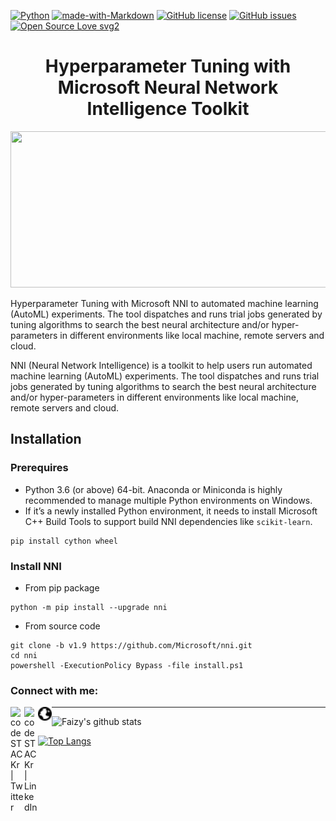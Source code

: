 [![Python](https://img.shields.io/badge/python%20-%2314354C.svg?&style=for-the-badge&logo=python&logoColor=white)](https://www.python.org/downloads/)
[![made-with-Markdown](https://img.shields.io/badge/markdown-%23000000.svg?&style=for-the-badge&logo=markdown&logoColor=white)](http://commonmark.org)
[![GitHub license](https://img.shields.io/github/license/mohd-faizy/DataScience-Projects)](https://github.com/mohd-faizy/Hyperparameter-Tuning-with-Microsoft-Network-Intelligence-Toolkit-NNI/blob/main/LICENSE)
[![GitHub issues](https://img.shields.io/github/issues/mohd-faizy/DataScience-Projects)](https://github.com/mohd-faizy/DataScience-Projects/issues)
[![Open Source Love svg2](https://badges.frapsoft.com/os/v2/open-source.svg?v=103)](https://opensource.com/resources/what-open-source)

<strong> 
    <h1 align='center'>Hyperparameter Tuning with Microsoft Neural Network Intelligence Toolkit</h1> 
</strong>

<p align='center'>
  <a href="#"><img src= 'https://upload.wikimedia.org/wikipedia/commons/thumb/5/5a/Neural_Network_Intelligence_logo.svg/1200px-Neural_Network_Intelligence_logo.svg.png' width = 600 height = 250></a>
</p>


Hyperparameter Tuning with Microsoft NNI to automated machine learning (AutoML) experiments. The tool dispatches and runs trial jobs generated by tuning algorithms to search the best neural architecture and/or hyper-parameters in different environments like local machine, remote servers and cloud.

NNI (Neural Network Intelligence) is a toolkit to help users run automated machine learning (AutoML) experiments. The tool dispatches and runs trial jobs generated by tuning algorithms to search the best neural architecture and/or hyper-parameters in different environments like local machine, remote servers and cloud.

## Installation
### Prerequires

- Python 3.6 (or above) 64-bit. Anaconda or Miniconda is highly recommended to manage multiple Python environments on Windows.
- If it’s a newly installed Python environment, it needs to install Microsoft C++ Build Tools to support build NNI dependencies like `scikit-learn`.
```
pip install cython wheel
```
### Install NNI

- From pip package
```
python -m pip install --upgrade nni
```
- From source code

```
git clone -b v1.9 https://github.com/Microsoft/nni.git
cd nni
powershell -ExecutionPolicy Bypass -file install.ps1
```





### Connect with me:


[<img align="left" alt="codeSTACKr | Twitter" width="22px" src="https://cdn.jsdelivr.net/npm/simple-icons@v3/icons/twitter.svg" />][twitter]
[<img align="left" alt="codeSTACKr | LinkedIn" width="22px" src="https://cdn.jsdelivr.net/npm/simple-icons@v3/icons/linkedin.svg" />][linkedin]
[<img align="left" alt="codeSTACKr.com" width="22px" src="https://raw.githubusercontent.com/iconic/open-iconic/master/svg/globe.svg" />][StackExchange AI]

[twitter]: https://twitter.com/F4izy
[linkedin]: https://www.linkedin.com/in/faizy-mohd-836573122/
[StackExchange AI]: https://ai.stackexchange.com/users/36737/cypher


---


![Faizy's github stats](https://github-readme-stats.vercel.app/api?username=mohd-faizy&show_icons=true)


[![Top Langs](https://github-readme-stats.vercel.app/api/top-langs/?username=mohd-faizy&layout=compact)](https://github.com/mohd-faizy/github-readme-stats)

